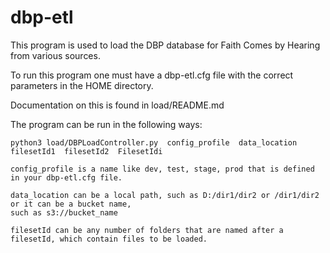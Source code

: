 # dbp-etl 

This program is used to load the DBP database for Faith Comes by Hearing from various sources.

To run this program one must have a dbp-etl.cfg file with the correct parameters in the HOME directory.  

Documentation on this is found in load/README.md

The program can be run in the following ways:

	python3 load/DBPLoadController.py  config_profile  data_location  filesetId1  filesetId2  FilesetIdi

	config_profile is a name like dev, test, stage, prod that is defined in your dbp-etl.cfg file.

	data_location can be a local path, such as D:/dir1/dir2 or /dir1/dir2 or it can be a bucket name, 
	such as s3://bucket_name

	filesetId can be any number of folders that are named after a filesetId, which contain files to be loaded.






